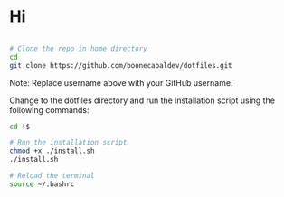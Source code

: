 # Hi

```sh

# Clone the repo in home directory
cd
git clone https://github.com/boonecabaldev/dotfiles.git

```

Note: Replace username above with your GitHub username.

Change to the dotfiles directory and run the installation script using the following commands:

```sh
cd !$

# Run the installation script
chmod +x ./install.sh
./install.sh

# Reload the terminal
source ~/.bashrc

```

